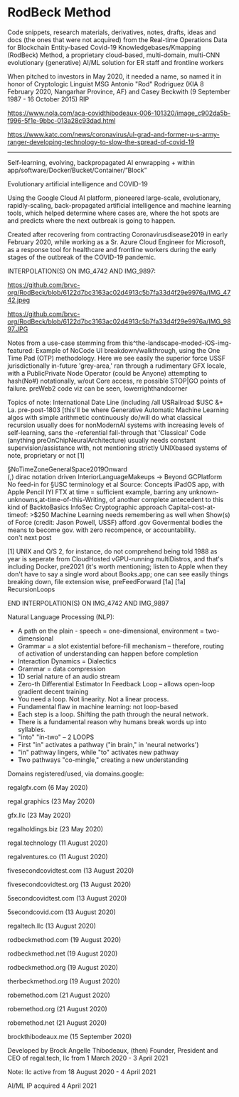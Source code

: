 # RodBeck Method

Code snippets, research materials, derivatives, notes, drafts, ideas and docs (the ones that were not acquired) from the Real-time Operations Data for Blockchain Entity-based Covid-19 Knowledgebases/Kmapping (RodBeck) Method, a proprietary cloud-based, multi-domain, multi-CNN evolutionary (generative) AI/ML solution for ER staff and frontline workers

When pitched to investors in May 2020, it needed a name, so named it in honor of Cryptologic Linguist MSG Antonio "Rod" Rodriguez (KIA 8 February 2020, Nangarhar Province, AF) and Casey Beckwith (9 September 1987 - 16 October 2015) RIP

https://www.nola.com/aca-covidthibodeaux-006-101320/image_c902da5b-f996-5f1e-9bbc-013a28c93dad.html

https://www.katc.com/news/coronavirus/ul-grad-and-former-u-s-army-ranger-developing-technology-to-slow-the-spread-of-covid-19

_____________________________________

Self-learning, evolving, backpropagated AI enwrapping + within app/software/Docker/Bucket/Container/”Block”

Evolutionary artificial intelligence and COVID-19

Using the Google Cloud AI platform, pioneered large-scale, evolutionary, rapidly-scaling, back-propagated artificial intelligence and machine learning tools, which helped determine where cases are, where the hot spots are and predicts where the next outbreak is going to happen.

Created after recovering from contracting Coronavirusdisease2019 in early February 2020, while working as a Sr. Azure Cloud Engineer for Microsoft, as a response tool for healthcare and frontline workers during the early stages of the outbreak of the COVID-19 pandemic.

 INTERPOLATION(S) ON IMG_4742 AND IMG_9897:

https://github.com/brvc-org/RodBeck/blob/6122d7bc3163ac02d4913c5b7fa33d4f29e9976a/IMG_4742.jpeg

 https://github.com/brvc-org/RodBeck/blob/6122d7bc3163ac02d4913c5b7fa33d4f29e9976a/IMG_9897.JPG
 
 Notes from a use-case stemming from this^the-landscape-moded-iOS-img-featured:
Example of NoCode UI breakdown/walkthrough,  using the One Time Pad (OTP) methodology.  Here we see easily the superior force USSF jurisdictionally in-future 'grey-area,' ran through a rudimentary GFX locale, with a PublicPrivate Node Operator (could be Anyone) attempting to hash(No#) notationally, w/out Core access, re possible STOP|GO points of failure.
preWeb2 code viz can be seen, lowerrighthandcorner

Topics of note:
International Date Line (including /all USRailroad $USC &+ La. pre-post-1803 [this'll be where Generative Automatic Machine Learning algos with simple arithmetic continuously do/will do what classical recursion usually does for nonModernAI systems with increasing levels of self-learning, sans the -referential fall-through that 'Classical' Code (anything preOnChipNeuralArchitecture) usually needs constant supervision/assistance with, not mentioning strictly UNIXbased systems of note, proprietary or not [1]

§NoTimeZoneGeneralSpace2019Onward  
(,)  dirac notation driven  InteriorLanguageMakeups  ->  Beyond GCPlatform
No feed-in for §USC terminology et al
Source: Concepts iPadOS app, with Apple Pencil
IYI  FTX at time = sufficient example, barring any unknown-unknowns,at-time-of-this-Writing, of another complete antecedent to this kind of BacktoBasics InfoSec Cryptographic approach
Capital-cost-at-timeof: >$250
Machine Learning needs remembering as well when Show(s) of Force (credit: Jason Powell, USSF) afford .gov Govermental bodies the means to become gov. with zero recompence, or accountability.  
con't next post

[1] UNIX and O/S 2, for instance, do not comprehend being told 1988 as year is seperate from CloudHosted vGPU-running multiDistros, and that's including Docker, pre2021 (it's worth mentioning; listen to Apple when they don't have to say a single word about Books.app; one can see easily things breaking down, file extension wise, preFeedForward [1a]
[1a] RecursionLoops

END INTERPOLATION(S) ON IMG_4742 AND IMG_9897


Natural Language Processing (NLP):
- A path on the plain - speech = one-dimensional, environment = two-dimensional
- Grammar = a slot existential before-fill mechanism – therefore, routing of activation of understanding can happen before completion
- Interaction Dynamics = Dialectics
- Grammar = data compression
- 1D serial nature of an audio stream
- Zero-th Differential Estimator In Feedback Loop – allows open-loop gradient decent training
- You need a loop. Not linearity. Not a linear process.
- Fundamental flaw in machine learning: not loop-based
- Each step is a loop. Shifting the path through the neural network.
- There is a fundamental reason why humans break words up into syllables.
- "into" "in-two" – 2 LOOPS
- First "in" activates a pathway ("in brain," in 'neural networks')
- "in" pathway lingers, while "to" activates new pathway
- Two pathways "co-mingle," creating a new understanding

Domains registered/used, via domains.google:

regalgfx.com (6 May 2020)

regal.graphics (23 May 2020)

gfx.llc (23 May 2020)

regalholdings.biz (23 May 2020)

regal.technology (11 August 2020)

regalventures.co (11 August 2020)

fivesecondcovidtest.com (13 August 2020)

fivesecondcovidtest.org (13 August 2020)

5secondcovidtest.com (13 August 2020)

5secondcovid.com (13 August 2020)

regaltech.llc (13 August 2020)

rodbeckmethod.com (19 August 2020)

rodbeckmethod.net (19 August 2020)

rodbeckmethod.org (19 August 2020)

therbeckmethod.org (19 August 2020)

robemethod.com (21 August 2020)

robemethod.org (21 August 2020)

robemethod.net (21 August 2020)

brockthibodeaux.me (15 September 2020)


Developed by Brock Angelle Thibodeaux, (then) Founder, President and CEO of regal.tech, llc from 1 March 2020 - 3 April 2021

Note: llc active from 18 August 2020 - 4 April 2021

AI/ML IP acquired 4 April 2021
